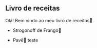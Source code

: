 ## Livro de receitas



Olá! Bem vindo ao meu livro de receitas:book:



- Strogonoff de Frango:chicken:

- Pavê:cake: teste
